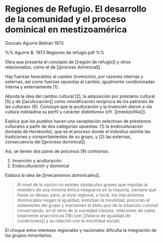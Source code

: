 # Regiones de Refugio. El desarrollo de la comunidad y el proceso dominical en mestizoamérica
Gonzalo Aguirre Beltrán 1973

%% Aguirre B. 1973 Regiones de refugio.pdf %%

Obra que presenta el concepto de [[región de refugio]] y otros relacionados, como el de [[proceso dominical]].

Hay fuerzas favorables al cambio (invención), por razones internas y externas, así como fuerzas opuestas al cambio, igualmente condicionadas interna y externamente [1].

Aborda la idea del cambio cultural [2], la adquisición por préstamo cultural [5] y de [[aculturación]] como «modificación recíproca de los patrones de las culturas» [6]. Concluye que la aculturación y la invención dieron a «la cultura indoladina su perfil y carácter distintivos» (cfr. [[mestizofilia]]).

Explica que los pueblos hacen una «aceptación selectiva» de préstamos culturales a partir de dos categorías opuestas: (1) la endoculturación (tomada de Herskovits), que es el proceso donde el individuo asimila las tradiciones y comportamientos de su grupo, y (2) las externas, consecuencia del [[proceso dominical]].

Así, se tienen dos pares de procesos [9] contrarios: 

1. Invención y aculturación
2. Endoculturación y dominical

Elabora la idea de [[mecanismos dominicales]].

> Al nivel de la nación no existen obstáculos graves que impidan al miembro de una minoría étnica integrarse en la mayoría, siempre que fuese su deseo; pero, al nivel regional, o local, los mecanismos dominicales niegan la igualdad, estorban la movilidad, procuran el aislamiento del grupo y mantienen el *statu quo* de la situación colonial conservando, en el seno de la sociedad clasista, relaciones de casta totalmente anacrónicas [18] (ver [[falacia de igualdad de condiciones]] y su relación con la movilidad social)

El choque entre intereses regionales y nacionales dificulta la integración de los grupos minoritarios. 